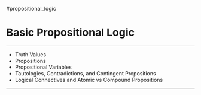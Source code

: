#propositional_logic 

# Basic Propositional Logic

---

- Truth Values
- Propositions
- Propositional Variables
- Tautologies, Contradictions, and Contingent Propositions
- Logical Connectives and Atomic vs Compound Propositions

---